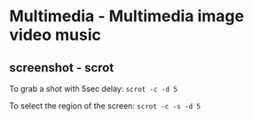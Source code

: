 #  Multimedia - Multimedia image video music


## screenshot - scrot 

To grab a shot with 5sec delay:
`scrot -c -d 5`

To select the region of the screen:
`scrot -c -s -d 5`



